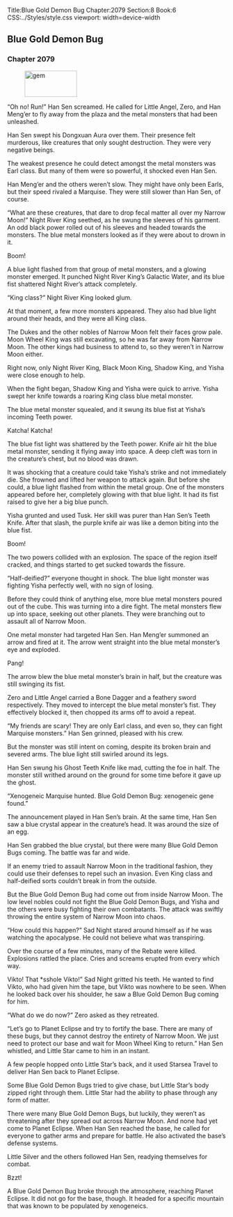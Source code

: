 Title:Blue Gold Demon Bug 
Chapter:2079 
Section:8 
Book:6 
CSS:../Styles/style.css 
viewport: width=device-width
  
## Blue Gold Demon Bug
### Chapter 2079 
<figure>
	<img src="../Images/gem.gif" alt="gem" id="gem" width="120" height="60" />
</figure>
  

  
  “Oh no! Run!” Han Sen screamed. He called for Little Angel, Zero, and Han Meng’er to fly away from the plaza and the metal monsters that had been unleashed.

Han Sen swept his Dongxuan Aura over them. Their presence felt murderous, like creatures that only sought destruction. They were very negative beings.

The weakest presence he could detect amongst the metal monsters was Earl class. But many of them were so powerful, it shocked even Han Sen.

Han Meng’er and the others weren’t slow. They might have only been Earls, but their speed rivaled a Marquise. They were still slower than Han Sen, of course.

“What are these creatures, that dare to drop fecal matter all over my Narrow Moon!” Night River King seethed, as he swung the sleeves of his garment. An odd black power rolled out of his sleeves and headed towards the monsters. The blue metal monsters looked as if they were about to drown in it.

Boom!

A blue light flashed from that group of metal monsters, and a glowing monster emerged. It punched Night River King’s Galactic Water, and its blue fist shattered Night River’s attack completely.

“King class?” Night River King looked glum.

At that moment, a few more monsters appeared. They also had blue light around their heads, and they were all King class.

The Dukes and the other nobles of Narrow Moon felt their faces grow pale. Moon Wheel King was still excavating, so he was far away from Narrow Moon. The other kings had business to attend to, so they weren’t in Narrow Moon either.

Right now, only Night River King, Black Moon King, Shadow King, and Yisha were close enough to help.

When the fight began, Shadow King and Yisha were quick to arrive. Yisha swept her knife towards a roaring King class blue metal monster.

The blue metal monster squealed, and it swung its blue fist at Yisha’s incoming Teeth power.

Katcha! Katcha!

The blue fist light was shattered by the Teeth power. Knife air hit the blue metal monster, sending it flying away into space. A deep cleft was torn in the creature’s chest, but no blood was drawn.

It was shocking that a creature could take Yisha’s strike and not immediately die. She frowned and lifted her weapon to attack again. But before she could, a blue light flashed from within the metal group. One of the monsters appeared before her, completely glowing with that blue light. It had its fist raised to give her a big blue punch.

Yisha grunted and used Tusk. Her skill was purer than Han Sen’s Teeth Knife. After that slash, the purple knife air was like a demon biting into the blue fist.

Boom!

The two powers collided with an explosion. The space of the region itself cracked, and things started to get sucked towards the fissure.

“Half-deified?” everyone thought in shock. The blue light monster was fighting Yisha perfectly well, with no sign of losing.

Before they could think of anything else, more blue metal monsters poured out of the cube. This was turning into a dire fight. The metal monsters flew up into space, seeking out other planets. They were branching out to assault all of Narrow Moon.

One metal monster had targeted Han Sen. Han Meng’er summoned an arrow and fired at it. The arrow went straight into the blue metal monster’s eye and exploded.

Pang!

The arrow blew the blue metal monster’s brain in half, but the creature was still swinging its fist.

Zero and Little Angel carried a Bone Dagger and a feathery sword respectively. They moved to intercept the blue metal monster’s fist. They effectively blocked it, then chopped its arms off to avoid a repeat.

“My friends are scary! They are only Earl class, and even so, they can fight Marquise monsters.” Han Sen grinned, pleased with his crew.

But the monster was still intent on coming, despite its broken brain and severed arms. The blue light still swirled around its legs.

Han Sen swung his Ghost Teeth Knife like mad, cutting the foe in half. The monster still writhed around on the ground for some time before it gave up the ghost.

“Xenogeneic Marquise hunted. Blue Gold Demon Bug: xenogeneic gene found.”

The announcement played in Han Sen’s brain. At the same time, Han Sen saw a blue crystal appear in the creature’s head. It was around the size of an egg.

Han Sen grabbed the blue crystal, but there were many Blue Gold Demon Bugs coming. The battle was far and wide.

If an enemy tried to assault Narrow Moon in the traditional fashion, they could use their defenses to repel such an invasion. Even King class and half-deified sorts couldn’t break in from the outside.

But the Blue Gold Demon Bug had come out from inside Narrow Moon. The low level nobles could not fight the Blue Gold Demon Bugs, and Yisha and the others were busy fighting their own combatants. The attack was swiftly throwing the entire system of Narrow Moon into chaos.

“How could this happen?” Sad Night stared around himself as if he was watching the apocalypse. He could not believe what was transpiring.

Over the course of a few minutes, many of the Rebate were killed. Explosions rattled the place. Cries and screams erupted from every which way.

Vikto! That *sshole Vikto!” Sad Night gritted his teeth. He wanted to find Vikto, who had given him the tape, but Vikto was nowhere to be seen. When he looked back over his shoulder, he saw a Blue Gold Demon Bug coming for him.

“What do we do now?” Zero asked as they retreated.

“Let’s go to Planet Eclipse and try to fortify the base. There are many of these bugs, but they cannot destroy the entirety of Narrow Moon. We just need to protect our base and wait for Moon Wheel King to return.” Han Sen whistled, and Little Star came to him in an instant.

A few people hopped onto Little Star’s back, and it used Starsea Travel to deliver Han Sen back to Planet Eclipse.

Some Blue Gold Demon Bugs tried to give chase, but Little Star’s body zipped right through them. Little Star had the ability to phase through any form of matter.

There were many Blue Gold Demon Bugs, but luckily, they weren’t as threatening after they spread out across Narrow Moon. And none had yet come to Planet Eclipse. When Han Sen reached the base, he called for everyone to gather arms and prepare for battle. He also activated the base’s defense systems.

Little Silver and the others followed Han Sen, readying themselves for combat.

Bzzt!

A Blue Gold Demon Bug broke through the atmosphere, reaching Planet Eclipse. It did not go for the base, though. It headed for a specific mountain that was known to be populated by xenogeneics.
